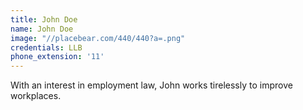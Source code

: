 ```yaml
---
title: John Doe
name: John Doe
image: "//placebear.com/440/440?a=.png"
credentials: LLB
phone_extension: '11'
---
```


With an interest in employment law, John works tirelessly to improve workplaces.